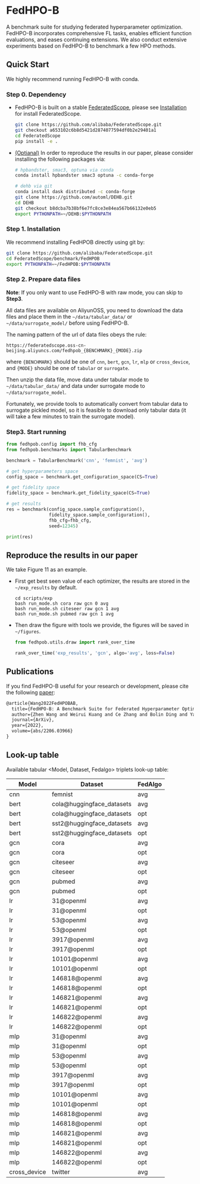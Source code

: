 # FedHPO-B

A benchmark suite for studying federated hyperparameter optimization. FedHPO-B incorporates comprehensive FL tasks, enables efficient function evaluations, and eases continuing extensions. We also conduct extensive experiments based on FedHPO-B to benchmark a few HPO methods.

## Quick Start

We highly recommend running FedHPO-B with conda.

### Step 0. Dependency

* FedHPO-B is built on a stable [FederatedScope](https://github.com/alibaba/FederatedScope), please see [Installation](https://github.com/alibaba/FederatedScope#step-1-installation) for install FederatedScope.

  ```bash
  git clone https://github.com/alibaba/FederatedScope.git
  git checkout a653102c6b8d5421d2874077594df0b2e29401a1
  cd FederatedScope
  pip install -e .
  ```

* <u>(Optianal)</u> In order to reproduce the results in our paper, please consider installing the following packages via:

  ```bash
  # hpbandster, smac3, optuna via conda
  conda install hpbandster smac3 optuna -c conda-forge
  
  # dehb via git
  conda install dask distributed -c conda-forge
  git clone https://github.com/automl/DEHB.git
  cd DEHB
  git checkout b8dcba7b38bf6e7fc8ce3e84ea567b66132e0eb5
  export PYTHONPATH=~/DEHB:$PYTHONPATH
  ```

### Step 1. Installation

We recommend installing FedHPOB directly using git by:

```bash
git clone https://github.com/alibaba/FederatedScope.git
cd FederatedScope/benchmark/FedHPOB
export PYTHONPATH=~/FedHPOB:$PYTHONPATH
```

### Step 2. Prepare data files

**Note**: If you only want to use FedHPO-B with raw mode, you can skip to **Step3**.

All data files are available on AliyunOSS, you need to download the data files and place them in the `~/data/tabular_data/` or `~/data/surrogate_model/`  before using FedHPO-B.

The naming pattern of the url of data files obeys the rule:

```
https://federatedscope.oss-cn-beijing.aliyuncs.com/fedhpob_{BENCHMARK}_{MODE}.zip
```

where `{BENCHMARK}` should be one of `cnn`, `bert`, `gcn`, `lr`,  `mlp` or `cross_device`, and `{MODE}` should be one of `tabular` or `surrogate`.

Then unzip the data file, move data under tabular mode to `~/data/tabular_data/` and data under surrogate mode to `~/data/surrogate_model`.

Fortunately, we provide tools to automatically convert from tabular data to surrogate pickled model, so it is feasible to download only tabular data (it will take a few minutes to train the surrogate model).

### Step3. Start running

```python
from fedhpob.config import fhb_cfg
from fedhpob.benchmarks import TabularBenchmark

benchmark = TabularBenchmark('cnn', 'femnist', 'avg')

# get hyperparameters space
config_space = benchmark.get_configuration_space(CS=True)

# get fidelity space
fidelity_space = benchmark.get_fidelity_space(CS=True)

# get results
res = benchmark(config_space.sample_configuration(),
                fidelity_space.sample_configuration(),
                fhb_cfg=fhb_cfg,
                seed=12345)

print(res)

```

## Reproduce the results in our paper

We take Figure 11 as an example.

* First get best seen value of each optimizer, the results are stored in the `~/exp_results` by default.

  ```
  cd scripts/exp
  bash run_mode.sh cora raw gcn 0 avg
  bash run_mode.sh citeseer raw gcn 1 avg
  bash run_mode.sh pubmed raw gcn 1 avg
  ```

* Then draw the figure with tools we provide, the figures will be saved in `~/figures`.

  ```python
  from fedhpob.utils.draw import rank_over_time
  
  rank_over_time('exp_results', 'gcn', algo='avg', loss=False)
  ```

## Publications

If you find FedHPO-B useful for your research or development, please cite the following [paper](https://arxiv.org/abs/2206.03966):

```tex
@article{Wang2022FedHPOBAB,
  title={FedHPO-B: A Benchmark Suite for Federated Hyperparameter Optimization},
  author={Zhen Wang and Weirui Kuang and Ce Zhang and Bolin Ding and Yaliang Li},
  journal={ArXiv},
  year={2022},
  volume={abs/2206.03966}
}
```

## Look-up table

Available tabular <Model, Dataset, Fedalgo> triplets look-up table:

| Model        | Dataset                   | FedAlgo |
| ------------ | ------------------------- | ------- |
| cnn          | femnist                   | avg     |
| bert         | cola@huggingface_datasets | avg     |
| bert         | cola@huggingface_datasets | opt     |
| bert         | sst2@huggingface_datasets | avg     |
| bert         | sst2@huggingface_datasets | opt     |
| gcn          | cora                      | avg     |
| gcn          | cora                      | opt     |
| gcn          | citeseer                  | avg     |
| gcn          | citeseer                  | opt     |
| gcn          | pubmed                    | avg     |
| gcn          | pubmed                    | opt     |
| lr           | 31@openml                 | avg     |
| lr           | 31@openml                 | opt     |
| lr           | 53@openml                 | avg     |
| lr           | 53@openml                 | opt     |
| lr           | 3917@openml               | avg     |
| lr           | 3917@openml               | opt     |
| lr           | 10101@openml              | avg     |
| lr           | 10101@openml              | opt     |
| lr           | 146818@openml             | avg     |
| lr           | 146818@openml             | opt     |
| lr           | 146821@openml             | avg     |
| lr           | 146821@openml             | opt     |
| lr           | 146822@openml             | avg     |
| lr           | 146822@openml             | opt     |
| mlp          | 31@openml                 | avg     |
| mlp          | 31@openml                 | opt     |
| mlp          | 53@openml                 | avg     |
| mlp          | 53@openml                 | opt     |
| mlp          | 3917@openml               | avg     |
| mlp          | 3917@openml               | opt     |
| mlp          | 10101@openml              | avg     |
| mlp          | 10101@openml              | opt     |
| mlp          | 146818@openml             | avg     |
| mlp          | 146818@openml             | opt     |
| mlp          | 146821@openml             | avg     |
| mlp          | 146821@openml             | opt     |
| mlp          | 146822@openml             | avg     |
| mlp          | 146822@openml             | opt     |
| cross_device | twitter                   | avg     |
